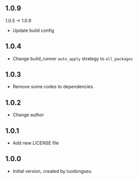 ## 1.0.9 
1.0.5 -> 1.0.9

- Update build config

## 1.0.4

- Change build_runner `auto_apply` strategy to `all_packages`

## 1.0.3

- Remove some codes to dependencies.

## 1.0.2

- Change author

## 1.0.1

- Add new LICENSE file

## 1.0.0

- Initial version, created by luodongseu
